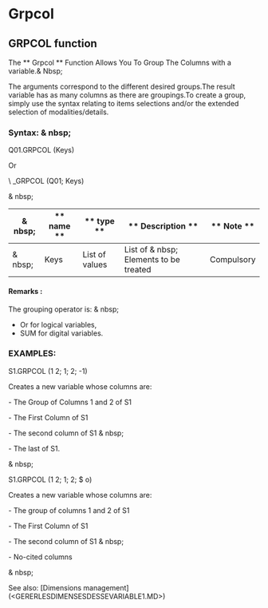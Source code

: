 # Grpcol

## GRPCOL function

The ** Grpcol ** Function Allows You To Group The Columns with a variable.& Nbsp;

The arguments correspond to the different desired groups.The result variable has as many columns as there are groupings.To create a group, simply use the syntax relating to items selections and/or the extended selection of modalities/details.

### Syntax: & nbsp;

Q01.GRPCOL (Keys)

Or

\ _GRPCOL (Q01; Keys)

& nbsp;

| & nbsp; | ** name ** | ** type ** | ** Description ** | ** Note ** |
| --- | --- | --- | --- | --- |
| & nbsp; | Keys | List of values ​​| List of & nbsp; Elements to be treated | Compulsory |


#### Remarks :

The grouping operator is: & nbsp;

* Or for logical variables,
* SUM for digital variables.

### EXAMPLES:

S1.GRPCOL (1 2; 1; 2; -1)

Creates a new variable whose columns are:

\- The Group of Columns 1 and 2 of S1

\- The First Column of S1

\- The second column of S1 & nbsp;

\- The last of S1.

& nbsp;

S1.GRPCOL (1 2; 1; 2; $ o)

Creates a new variable whose columns are:

\- The group of columns 1 and 2 of S1

\- The First Column of S1

\- The second column of S1 & nbsp;

\- No-cited columns

& nbsp;

See also: [Dimensions management] (<GERERLESDIMENSESDESSEVARIABLE1.MD>)